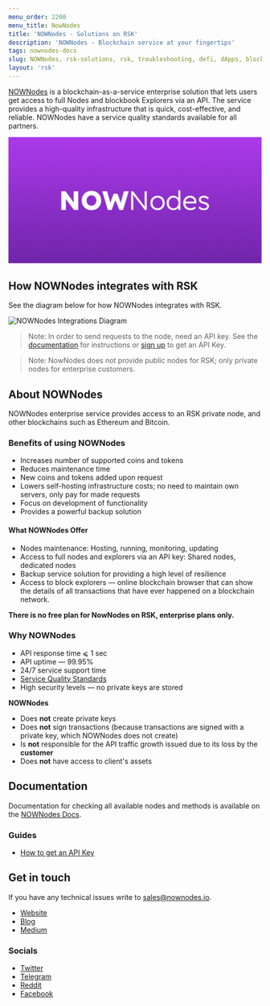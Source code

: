 ```yaml
---
menu_order: 2200
menu_title: NowNodes
title: 'NOWNodes - Solutions on RSK'
description: 'NOWNodes - Blockchain service at your fingertips'
tags: nownodes-docs
slug: NOWNodes, rsk-solutions, rsk, troubleshooting, defi, dApps, blockchain, smart-contracts, API, data-points, indexing, query, node
layout: 'rsk'
---
```


[NOWNodes](https://nownodes.io/) is a blockchain-as-a-service enterprise solution that lets users get access to full Nodes and blockbook Explorers via an API. The service provides a high-quality infrastructure that is quick, cost-effective, and reliable. NOWNodes have a service quality standards available for all partners.

![NOWNodes-banner](/assets/img/solutions/nownodes/nownodes-banner.png)
 
## How NOWNodes integrates with RSK

See the diagram below for how NOWNodes integrates with RSK.
 
![NOWNodes Integrations Diagram](/assets/img/solutions/nownodes/nownodes-integration.png)

> Note: In order to send requests to the node, need an API key. See the [documentation](https://documenter.getpostman.com/view/13630829/TVmFkLwy) for instructions or [sign up](https://nownodes.io/) to get an API Key.

> Note: NowNodes does not provide public nodes for RSK; only private nodes for enterprise customers.

## About NOWNodes

NOWNodes enterprise service provides access to an RSK private node, and other blockchains such as Ethereum and Bitcoin.

### Benefits of using NOWNodes

- Increases number of supported coins and tokens
- Reduces maintenance time
- New coins and tokens added upon request
- Lowers self-hosting infrastructure costs; no need to maintain own servers, only pay for made requests
- Focus on development of functionality
- Provides a powerful backup solution

#### What NOWNodes Offer

- Nodes maintenance: Hosting, running, monitoring, updating
- Access to full nodes and explorers via an API key: Shared nodes, dedicated nodes
- Backup service solution for providing a high level of resilience
- Access to block explorers — online blockchain browser that can show the details of all transactions that have ever happened on a blockchain network.

**There is no free plan for NowNodes on RSK,
enterprise plans only.**

### Why NOWNodes

- API response time ⩽ 1 sec
- API uptime — 99.95%
- 24/7 service support time
- [Service Quality Standards](https://nownodes.io/service-quality-standards)
- High security levels — no private keys are stored

**NOWNodes** 

- Does **not** create private keys
- Does **not** sign transactions (because transactions are signed with a private key, which NOWNodes does not create)
- Is **not** responsible for the API traffic growth issued due to its loss by the **customer**
- Does **not** have access to client's assets

## Documentation

Documentation for checking all available nodes and methods is available on the [NOWNodes Docs](https://documenter.getpostman.com/view/13630829/TVmFkLwy).

### Guides

- [How to get an API Key](https://documenter.getpostman.com/view/13630829/TVmFkLwy#how-to-get-an-api-key)

## Get in touch

If you have any technical issues write to [sales@nownodes.io](mailto:sales@nownodes.io).

- [Website](https://nownodes.io/)
- [Blog](https://nownodes.io/blog/)
- [Medium](https://medium.com/@NOWNodes)

### Socials

- [Twitter](https://twitter.com/NowNodes)
- [Telegram](https://t.me/joinchat/V00ufpbyOfs5Mjky)
- [Reddit](https://www.reddit.com/user/NOWNodes/)
- [Facebook](https://www.facebook.com/nownodes.io/)